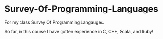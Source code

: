 # Survey-Of-Programming-Languages
For my class Survey Of Programming Langauges. 

So far, in this course I have gotten experience in C, C++, Scala, and Ruby!
